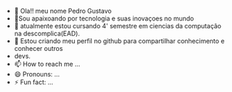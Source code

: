- 👋 Ola!! meu nome Pedro Gustavo 
- 👀Sou apaixoando por tecnologia e suas inovaçoes no mundo
- 🌱 atualmente estou cursando 4' semestre em ciencias da computação na descomplica(EAD).
- 💞️ Estou criando meu perfil no github para compartilhar conhecimento e conhecer outros
-  devs.
- 📫 How to reach me ...
- 😄 Pronouns: ...
- ⚡ Fun fact: ...

<!---
SGPedrog/SGPedrog is a ✨ special ✨ repository because its `README.md` (this file) appears on your GitHub profile.
You can click the Preview link to take a look at your changes.
--->
